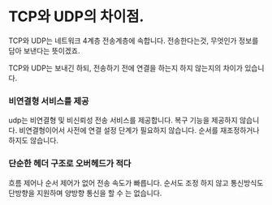 
 # TCP와 UDP의 차이점.

TCP와 UDP는 네트워크 4계층 전송계층에 속합니다.
전송한다는것, 무엇인가 정보를 담아 보낸다는 뜻이겠죠.

TCP와 UDP는 보내긴 하되, 전송하기 전에 연결을 하는지 하지 않는지의 차이가 있습니다.

### 비연결형 서비스를 제공
udp는 비연결형 및 비신뢰성 전송 서비스를 제공합니다.
복구 기능을 제공하지 않습니다.
비연결형이어서 사전에 연결 설정 단계가 필요하지 않습니다.
순서를 재조정하거나 하지도 않습니다.

### 단순한 헤더 구조로 오버헤드가 적다
흐름 제어나 순서 제어가 없어 전송 속도가 빠릅니다.
순서도 조정 하지 않고 통신방식도 단방향을 지원하며 양방향 통신을 할 수 는 없습니다.